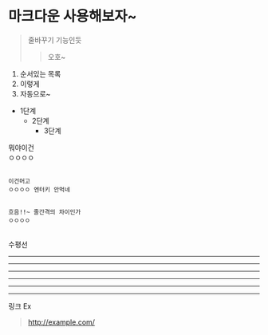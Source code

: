 # 마크다운 사용해보자~
>줄바꾸기 기능인듯
>>오호~ 

1. 순서있는 목록
2. 이렇게
3. 자동으로~

+ 1단계
    - 2단계
        + 3단계

<pre>
뭐야이건
ㅇㅇㅇㅇ
</pre>

<code>
이건머고
ㅇㅇㅇㅇ 엔터키 안먹네
</code>

<pre>
<code>
흐음!!~ 줄간격의 차이인가
ㅇㅇㅇㅇ
</code>
</pre>

수평선
* * *
***
*****
- - -
---
<hr/>


링크 Ex
><http://example.com/>